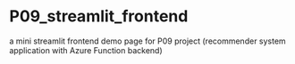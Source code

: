 # P09_streamlit_frontend
a mini streamlit frontend demo page for P09 project (recommender system application with Azure Function backend)
